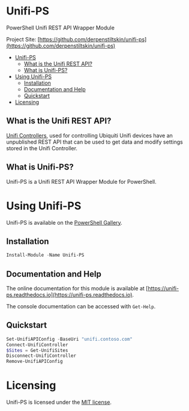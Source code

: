 # Unifi-PS
PowerShell Unifi REST API Wrapper Module

Project Site: [https://github.com/derpenstiltskin/unifi-ps](https://github.com/derpenstiltskin/unifi-ps)

- [Unifi-PS](#unifi-ps)
    - [What is the Unifi REST API?](#what-is-the-unifi-rest-api)
    - [What is Unifi-PS?](#what-is-unifi-ps)
- [Using Unifi-PS](#using-unifi-ps)
    - [Installation](#installation)
    - [Documentation and Help](#documentation-and-help)
    - [Quickstart](#quickstart)
- [Licensing](#licensing)

## What is the Unifi REST API?
[Unifi Controllers](https://www.ui.com/software/), used for controlling Ubiquiti Unifi devices have an unpublished REST API that can be used to get data and modify settings stored in the Unifi Controller.

## What is Unifi-PS?
Unifi-PS is a Unifi REST API Wrapper Module for PowerShell.

# Using Unifi-PS
Unifi-PS is available on the [PowerShell Gallery](https://powershellgallery.com/packages/unifi-ps).

## Installation
```powershell
Install-Module -Name Unifi-PS
```

## Documentation and Help
The online documentation for this module is available at [https://unifi-ps.readthedocs.io](https://unifi-ps.readthedocs.io).

The console documentation can be accessed with `Get-Help`.

## Quickstart
```powershell
Set-UnifiAPIConfig -BaseUri "unifi.contoso.com"
Connect-UnifiController
$Sites = Get-UnifiSites
Disconnect-UnifiController
Remove-UnifiAPIConfig
```

# Licensing
Unifi-PS is licensed under the [MIT license](LICENSE).